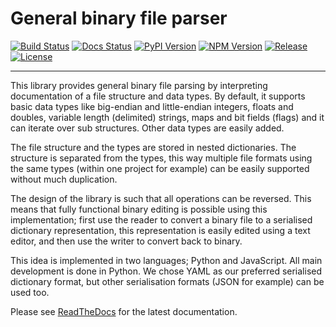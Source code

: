General binary file parser
==========================

[![Build Status](https://travis-ci.org/jfjlaros/bin-parser.svg?branch=master)](https://travis-ci.org/jfjlaros/bin-parser)
[![Docs Status](https://readthedocs.org/projects/bin-parser/badge/?version=latest)](https://bin-parser.readthedocs.io/en/latest)
[![PyPI Version](https://img.shields.io/pypi/v/bin-parser.svg)](https://pypi.org/project/bin-parser/)
[![NPM Version](https://img.shields.io/npm/v/bin-parser.svg)](https://www.npmjs.com/package/bin-parser)
[![Release](https://img.shields.io/github/release/jfjlaros/bin-parser.svg)](https://github.com/jfjlaros/bin-parser/releases)
[![License](https://img.shields.io/github/license/jfjlaros/bin-parser.svg)](https://raw.githubusercontent.com/jfjlaros/bin-parser/master/LICENSE.md)

---

This library provides general binary file parsing by interpreting
documentation of a file structure and data types. By default, it
supports basic data types like big-endian and little-endian integers,
floats and doubles, variable length (delimited) strings, maps and bit
fields (flags) and it can iterate over sub structures. Other data types
are easily added.

The file structure and the types are stored in nested dictionaries. The
structure is separated from the types, this way multiple file formats
using the same types (within one project for example) can be easily
supported without much duplication.

The design of the library is such that all operations can be reversed.
This means that fully functional binary editing is possible using this
implementation; first use the reader to convert a binary file to a
serialised dictionary representation, this representation is easily
edited using a text editor, and then use the writer to convert back to
binary.

This idea is implemented in two languages; Python and JavaScript. All
main development is done in Python. We chose YAML as our preferred
serialised dictionary format, but other serialisation formats (JSON for
example) can be used too.

Please see
[ReadTheDocs](http://bin-parser.readthedocs.io/en/latest/index.html) for
the latest documentation.
